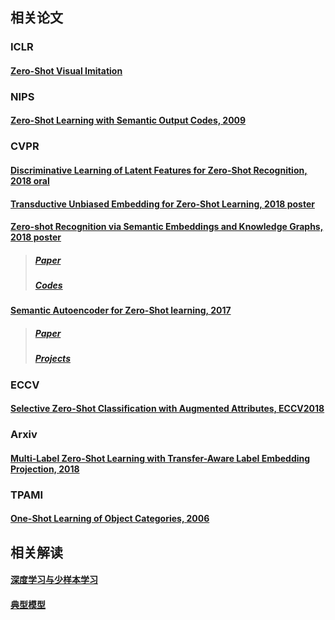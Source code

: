 ## 相关论文

### ICLR
#### [Zero-Shot Visual Imitation](https://openreview.net/forum?id=BkisuzWRW)

### NIPS
#### [Zero-Shot Learning with Semantic Output Codes, 2009](http://www.cs.cmu.edu/afs/cs/project/theo-73/www/papers/zero-shot-learning.pdf)

### CVPR
#### [Discriminative Learning of Latent Features for Zero-Shot Recognition, 2018 oral](https://baijiahao.baidu.com/s?id=1596522553301644906&wfr=spider&for=pc)
#### [Transductive Unbiased Embedding for Zero-Shot Learning, 2018 poster](https://link.zhihu.com/?target=http%3A//arxiv.org/abs/1803.11320)
#### [Zero-shot Recognition via Semantic Embeddings and Knowledge Graphs, 2018 poster](https://www.zhihu.com/question/50996014/answer/410491015)
>##### [Paper](https://arxiv.org/pdf/1803.08035.pdf)
>##### [Codes](https://github.com/JudyYe/zero-shot-gcn)
#### [Semantic Autoencoder for Zero-Shot learning, 2017](https://zhuanlan.zhihu.com/p/27779811)
>##### [Paper](https://link.zhihu.com/?target=https%3A//arxiv.org/pdf/1704.08345.pdf)
>##### [Projects](https://elyorcv.github.io/projects/sae)

### ECCV
#### [Selective Zero-Shot Classification with Augmented Attributes, ECCV2018](https://arxiv.org/pdf/1807.07437)

###  Arxiv
#### [Multi-Label Zero-Shot Learning with Transfer-Aware Label Embedding Projection, 2018](https://arxiv.org/pdf/1808.02474)

### TPAMI
#### [One-Shot Learning of Object Categories, 2006](http://vision.stanford.edu/documents/Fei-FeiFergusPerona2006.pdf)

## 相关解读
#### [深度学习与少样本学习](https://zhuanlan.zhihu.com/p/36235719)
#### [典型模型](https://blog.csdn.net/qq_38096703/article/details/80688072)
